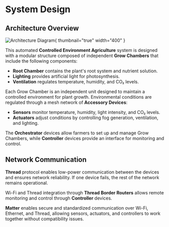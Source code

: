 # System Design

## Architecture Overview

![Architecture Diagram](architecture.png){ thumbnail="true" width="400" }

This automated **Controlled Environment Agriculture** system is designed with a modular structure composed of
independent **Grow Chambers** that include the following components:

- **Root Chamber** contains the plant's root system and nutrient solution.
- **Lighting** provides artificial light for photosynthesis.
- **Ventilation** regulates temperature, humidity, and CO₂ levels.

Each Grow Chamber is an independent unit designed to maintain a controlled environment for plant growth. Environmental
conditions are regulated through a mesh network of **Accessory Devices**:

- **Sensors** monitor temperature, humidity, light intensity, and CO₂ levels.
- **Actuators** adjust conditions by controlling fog generation, ventilation, and lighting.

The **Orchestrator** devices allow farmers to set up and manage Grow Chambers, while **Controller** devices provide an
interface for monitoring and control.

## Network Communication

**Thread** protocol enables low-power communication between the devices and ensures network reliability. If one device
fails, the rest of the network remains operational.

Wi-Fi and Thread integration through **Thread Border Routers** allows remote monitoring and control through
**Controller** devices.

**Matter** enables secure and standardized communication over Wi-Fi, Ethernet, and Thread, allowing sensors, actuators,
and controllers to work together without compatibility issues.
